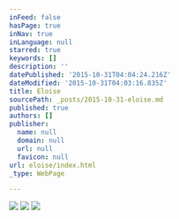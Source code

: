 ```yaml
---
inFeed: false
hasPage: true
inNav: true
inLanguage: null
starred: true
keywords: []
description: ''
datePublished: '2015-10-31T04:04:24.216Z'
dateModified: '2015-10-31T04:03:16.835Z'
title: Eloise
sourcePath: _posts/2015-10-31-eloise.md
published: true
authors: []
publisher:
  name: null
  domain: null
  url: null
  favicon: null
url: eloise/index.html
_type: WebPage

---
```

![](https://the-grid-user-content.s3-us-west-2.amazonaws.com/6d1e448a-ef9a-4093-bd17-85f4811961be.jpg)
![](https://the-grid-user-content.s3-us-west-2.amazonaws.com/d2b0c826-3ca3-4ce3-9b57-40feafa203b6.jpg)
![](https://the-grid-user-content.s3-us-west-2.amazonaws.com/d7e94266-145d-43cb-8c4b-9e916c2fa6e0.jpg)